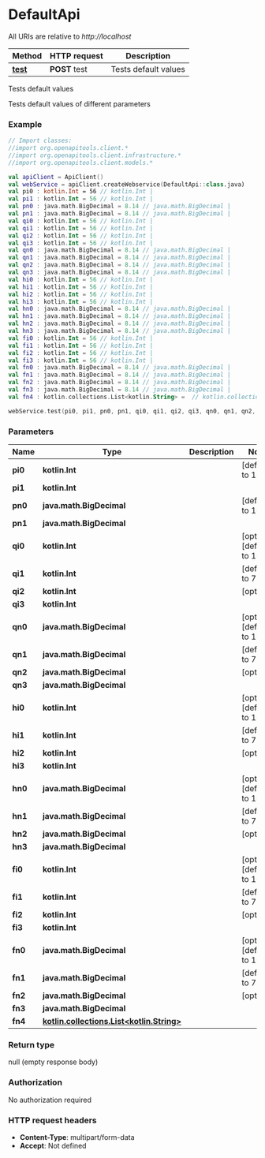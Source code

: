 # DefaultApi

All URIs are relative to *http://localhost*

Method | HTTP request | Description
------------- | ------------- | -------------
[**test**](DefaultApi.md#test) | **POST** test | Tests default values



Tests default values

Tests default values of different parameters

### Example
```kotlin
// Import classes:
//import org.openapitools.client.*
//import org.openapitools.client.infrastructure.*
//import org.openapitools.client.models.*

val apiClient = ApiClient()
val webService = apiClient.createWebservice(DefaultApi::class.java)
val pi0 : kotlin.Int = 56 // kotlin.Int | 
val pi1 : kotlin.Int = 56 // kotlin.Int | 
val pn0 : java.math.BigDecimal = 8.14 // java.math.BigDecimal | 
val pn1 : java.math.BigDecimal = 8.14 // java.math.BigDecimal | 
val qi0 : kotlin.Int = 56 // kotlin.Int | 
val qi1 : kotlin.Int = 56 // kotlin.Int | 
val qi2 : kotlin.Int = 56 // kotlin.Int | 
val qi3 : kotlin.Int = 56 // kotlin.Int | 
val qn0 : java.math.BigDecimal = 8.14 // java.math.BigDecimal | 
val qn1 : java.math.BigDecimal = 8.14 // java.math.BigDecimal | 
val qn2 : java.math.BigDecimal = 8.14 // java.math.BigDecimal | 
val qn3 : java.math.BigDecimal = 8.14 // java.math.BigDecimal | 
val hi0 : kotlin.Int = 56 // kotlin.Int | 
val hi1 : kotlin.Int = 56 // kotlin.Int | 
val hi2 : kotlin.Int = 56 // kotlin.Int | 
val hi3 : kotlin.Int = 56 // kotlin.Int | 
val hn0 : java.math.BigDecimal = 8.14 // java.math.BigDecimal | 
val hn1 : java.math.BigDecimal = 8.14 // java.math.BigDecimal | 
val hn2 : java.math.BigDecimal = 8.14 // java.math.BigDecimal | 
val hn3 : java.math.BigDecimal = 8.14 // java.math.BigDecimal | 
val fi0 : kotlin.Int = 56 // kotlin.Int | 
val fi1 : kotlin.Int = 56 // kotlin.Int | 
val fi2 : kotlin.Int = 56 // kotlin.Int | 
val fi3 : kotlin.Int = 56 // kotlin.Int | 
val fn0 : java.math.BigDecimal = 8.14 // java.math.BigDecimal | 
val fn1 : java.math.BigDecimal = 8.14 // java.math.BigDecimal | 
val fn2 : java.math.BigDecimal = 8.14 // java.math.BigDecimal | 
val fn3 : java.math.BigDecimal = 8.14 // java.math.BigDecimal | 
val fn4 : kotlin.collections.List<kotlin.String> =  // kotlin.collections.List<kotlin.String> | 

webService.test(pi0, pi1, pn0, pn1, qi0, qi1, qi2, qi3, qn0, qn1, qn2, qn3, hi0, hi1, hi2, hi3, hn0, hn1, hn2, hn3, fi0, fi1, fi2, fi3, fn0, fn1, fn2, fn3, fn4)
```

### Parameters

Name | Type | Description  | Notes
------------- | ------------- | ------------- | -------------
 **pi0** | **kotlin.Int**|  | [default to 10]
 **pi1** | **kotlin.Int**|  |
 **pn0** | **java.math.BigDecimal**|  | [default to 10.0]
 **pn1** | **java.math.BigDecimal**|  |
 **qi0** | **kotlin.Int**|  | [optional] [default to 10]
 **qi1** | **kotlin.Int**|  | [default to 71]
 **qi2** | **kotlin.Int**|  | [optional]
 **qi3** | **kotlin.Int**|  |
 **qn0** | **java.math.BigDecimal**|  | [optional] [default to 10.0]
 **qn1** | **java.math.BigDecimal**|  | [default to 71.0]
 **qn2** | **java.math.BigDecimal**|  | [optional]
 **qn3** | **java.math.BigDecimal**|  |
 **hi0** | **kotlin.Int**|  | [optional] [default to 10]
 **hi1** | **kotlin.Int**|  | [default to 71]
 **hi2** | **kotlin.Int**|  | [optional]
 **hi3** | **kotlin.Int**|  |
 **hn0** | **java.math.BigDecimal**|  | [optional] [default to 10.0]
 **hn1** | **java.math.BigDecimal**|  | [default to 71.0]
 **hn2** | **java.math.BigDecimal**|  | [optional]
 **hn3** | **java.math.BigDecimal**|  |
 **fi0** | **kotlin.Int**|  | [optional] [default to 10]
 **fi1** | **kotlin.Int**|  | [default to 71]
 **fi2** | **kotlin.Int**|  | [optional]
 **fi3** | **kotlin.Int**|  |
 **fn0** | **java.math.BigDecimal**|  | [optional] [default to 10.0]
 **fn1** | **java.math.BigDecimal**|  | [default to 71.0]
 **fn2** | **java.math.BigDecimal**|  | [optional]
 **fn3** | **java.math.BigDecimal**|  |
 **fn4** | [**kotlin.collections.List&lt;kotlin.String&gt;**](kotlin.String.md)|  |

### Return type

null (empty response body)

### Authorization

No authorization required

### HTTP request headers

 - **Content-Type**: multipart/form-data
 - **Accept**: Not defined

